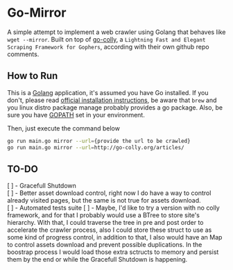 # Go-Mirror

A simple attempt to implement a web crawler using Golang that behaves like `wget --mirror`. Built on top of [go-colly](https://github.com/gocolly/colly), a `Lightning Fast and Elegant Scraping Framework for Gophers`, according with their own github repo comments.  


## How to Run

This is a [Golang](https://golang.org) application, it's assumed you have Go installed. If you don't, please read [official installation instructions](https://golang.org/doc/install), be aware that `brew` and you linux distro package manage probably provides a go package. Also, be sure you have [GOPATH](https://github.com/golang/go/wiki/SettingGOPATH) set in your environment.

Then, just execute the command below

```sh
go run main.go mirror --url={provide the url to be crawled}
go run main.go mirror --url=http://go-colly.org/articles/
```


## TO-DO

[ ] - Gracefull Shutdown <br/>
[ ] - Better asset download control, right now I do have a way to control already visited pages, but the same is not true for assets download. <br/>
[ ] - Automated tests suite
[ ] - Maybe, I'd like to try a version with no colly framework, and for that I probably would use a BTree to store site's hierarchy. With that, I could traverse the tree in pre and post order to accelerate the crawler process, also I could store these struct to use as some kind of progress control, in addition to that, I also would have an Map to control assets download and prevent possible duplications. In the boostrap process I would load those extra sctructs to memory and persist them by the end or while the Gracefull Shutdown is happening.
